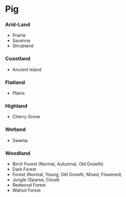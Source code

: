 # Pig
### Arid-Land
- Prairie
- Savanna
- Shrubland
### Coastland
- Ancient Island
### Flatland
- Plains
### Highland
- Cherry Grove
### Wetland
- Swamp
### Woodland
- Birch Forest (Normal, Autumnal, Old Growth)
- Dark Forest
- Forest (Normal, Young, Old Growth, Mixed, Flowered)
- Jungle (Sparse, Cloud)
- Redwood Forest
- Walnut Forest